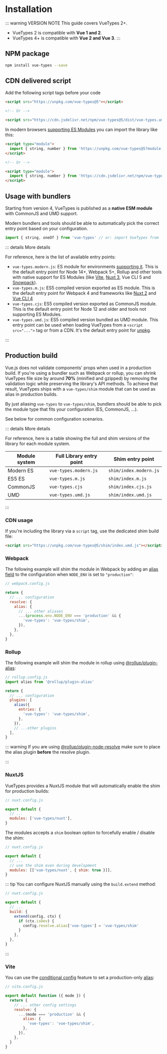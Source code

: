 # Installation

::: warning VERSION NOTE
This guide covers VueTypes 2+.

- VueTypes 2 is compatible with **Vue 1 and 2**.
- VueTypes 4+ is compatible with **Vue 2 and Vue 3**.
  :::

## NPM package

```bash
npm install vue-types --save
```

## CDN delivered script

Add the following script tags before your code

```html
<script src="https://unpkg.com/vue-types@5"></script>

<!-- Or -->

<script src="https://cdn.jsdelivr.net/npm/vue-types@5/dist/vue-types.umd.js"></script>
```

In modern browsers [supporting ES Modules](https://caniuse.com/es6-module) you can import the library like this:

```html
<script type="module">
  import { string, number } from 'https://unpkg.com/vue-types@5?module'
</script>

<!-- Or -->

<script type="module">
  import { string, number } from 'https://cdn.jsdelivr.net/npm/vue-types@5/+esm'
</script>
```

## Usage with bundlers

Starting from version 4, VueTypes is published as a **native ESM module** with CommonJS and UMD support.

Modern bundlers and tools should be able to automatically pick the correct entry point based on your configuration.

```js
import { string, oneOf } from 'vue-types' // or: import VueTypes from 'vue-types';
```

::: details More details

For reference, here is the list of available entry points:

- `vue-types.modern.js`: ES module for environments [supporting it](https://caniuse.com/es6-module). This is the default entry point for Node 14+, Webpack 5+, Rollup and other tools with native support for ES Modules (like [Vite](https://vitejs.dev/), [Nuxt 3](https://nuxt.com/), Vue CLI 5 and [Snowpack](https://www.snowpack.dev/)).
- `vue-types.m.js`: ES5 compiled version exported as ES module. This is the default entry point for Webpack 4 and frameworks like [Nuxt 2](https://nuxtjs.org/) and [Vue CLI 4](https://cli.vuejs.org/)
- `vue-types.cjs`: ES5 compiled version exported as CommonJS module. This is the default entry point for Node 12 and older and tools not supporting ES Modules.
- `vue-types.umd.js`: ES5 compiled version bundled as UMD module. This entry point can be used when loading VueTypes from a `<script src="...">` tag or from a CDN. It's the default entry point for [unpkg](https://unpkg.com/).

:::

## Production build

Vue.js does not validate components' props when used in a production build. If you're using a bundler such as Webpack or rollup, you can shrink VueTypes file size by around **70%** (minified and gzipped) by removing the validation logic while preserving the library's API methods. To achieve that result, VueTypes ships with a `vue-types/shim` module that can be used as alias in production builds.

By just aliasing `vue-types` to `vue-types/shim`, bundlers should be able to pick the module type that fits your configuration (ES, CommonJS, ...).

See below for common configuration scenarios.

::: details More details

For reference, here is a table showing the full and shim versions of the library for each module system.

| Module system | Full Library entry point | Shim entry point       |
| ------------- | ------------------------ | ---------------------- |
| Modern ES     | `vue-types.modern.js`    | `shim/index.modern.js` |
| ES5 ES        | `vue-types.m.js`         | `shim/index.m.js`      |
| CommonJS      | `vue-types.cjs`          | `shim/index.cjs.js`    |
| UMD           | `vue-types.umd.js`       | `shim/index.umd.js`    |

:::

### CDN usage

If you're including the library via a `script` tag, use the dedicated shim build file:

```html
<script src="https://unpkg.com/vue-types@5/shim/index.umd.js"></script>
```

### Webpack

The following example will shim the module in Webpack by adding an [alias field](https://webpack.js.org/configuration/resolve/#resolve-alias) to the configuration when `NODE_ENV` is set to `"production"`:

```js
// webpack.config.js

return {
  // ... configuration
  resolve: {
    alias: {
      // ... other aliases
      ...(process.env.NODE_ENV === 'production' && {
        'vue-types': 'vue-types/shim',
      }),
    },
  },
}
```

### Rollup

The following example will shim the module in rollup using [@rollup/plugin-alias](https://www.npmjs.com/package/@rollup/plugin-alias):

```js
// rollup.config.js
import alias from '@rollup/plugin-alias'

return {
  // ... configuration
  plugins: [
    alias({
      entries: {
        'vue-types': 'vue-types/shim',
      },
    }),
    // ...other plugins
  ],
}
```

::: warning
If you are using [@rollup/plugin-node-resolve](https://www.npmjs.com/package/@rollup/plugin-node-resolve) make sure to place the alias plugin **before** the resolve plugin.

:::

### NuxtJS

VueTypes provides a NuxtJS module that will automatically enable the shim for production builds:

```js
// nuxt.config.js

export default {
  // ...
  modules: ['vue-types/nuxt'],
}
```

The modules accepts a `shim` boolean option to forcefully enable / disable the shim:

```js
// nuxt.config.js

export default {
  // ...
  // use the shim even during development
  modules: [['vue-types/nuxt', { shim: true }]],
}
```

::: tip
You can configure NuxtJS manually using the `build.extend` method:

```js
// nuxt.config.js

export default {
  // ...
  build: {
    extend(config, ctx) {
      if (ctx.isDev) {
        config.resolve.alias['vue-types'] = 'vue-types/shim'
      }
    },
  },
}
```

:::

### Vite

You can use the [conditional config](https://vitejs.dev/config/#conditional-config) feature to set a production-only [alias](https://vitejs.dev/config/#resolve-alias):

```js
// vite.config.js

export default function ({ mode }) {
  return {
    // ... other config settings
    resolve: {
      ...(mode === 'production' && {
        alias: {
          'vue-types': 'vue-types/shim',
        },
      }),
    },
  }
}
```
